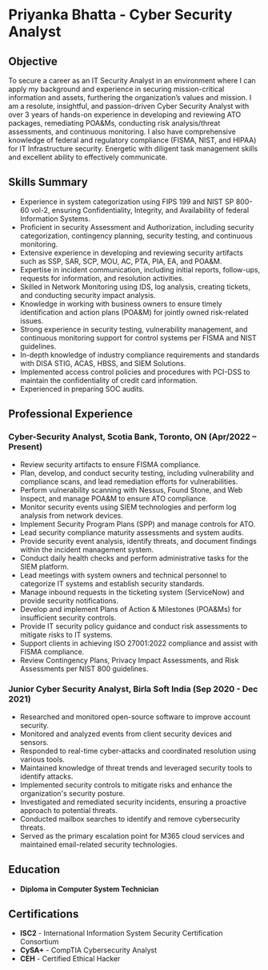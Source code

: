 # Priyanka Bhatta - Cyber Security Analyst

## Objective
To secure a career as an IT Security Analyst in an environment where I can apply my background and experience in securing mission-critical information and assets, furthering the organization’s values and mission. I am a resolute, insightful, and passion-driven Cyber Security Analyst with over 3 years of hands-on experience in developing and reviewing ATO packages, remediating POA&Ms, conducting risk analysis/threat assessments, and continuous monitoring. I also have comprehensive knowledge of federal and regulatory compliance (FISMA, NIST, and HIPAA) for IT Infrastructure security. Energetic with diligent task management skills and excellent ability to effectively communicate.

## Skills Summary
- Experience in system categorization using FIPS 199 and NIST SP 800-60 vol-2, ensuring Confidentiality, Integrity, and Availability of federal Information Systems.
- Proficient in security Assessment and Authorization, including security categorization, contingency planning, security testing, and continuous monitoring.
- Extensive experience in developing and reviewing security artifacts such as SSP, SAR, SCP, MOU, AC, PTA, PIA, EA, and POA&M.
- Expertise in incident communication, including initial reports, follow-ups, requests for information, and resolution activities.
- Skilled in Network Monitoring using IDS, log analysis, creating tickets, and conducting security impact analysis.
- Knowledge in working with business owners to ensure timely identification and action plans (POA&M) for jointly owned risk-related issues.
- Strong experience in security testing, vulnerability management, and continuous monitoring support for control systems per FISMA and NIST guidelines.
- In-depth knowledge of industry compliance requirements and standards with DISA STIG, ACAS, HBSS, and SIEM Solutions.
- Implemented access control policies and procedures with PCI-DSS to maintain the confidentiality of credit card information.
- Experienced in preparing SOC audits.

## Professional Experience

### Cyber-Security Analyst, Scotia Bank, Toronto, ON (Apr/2022 – Present)
- Review security artifacts to ensure FISMA compliance.
- Plan, develop, and conduct security testing, including vulnerability and compliance scans, and lead remediation efforts for vulnerabilities.
- Perform vulnerability scanning with Nessus, Found Stone, and Web Inspect, and manage POA&M to ensure ATO compliance.
- Monitor security events using SIEM technologies and perform log analysis from network devices.
- Implement Security Program Plans (SPP) and manage controls for ATO.
- Lead security compliance maturity assessments and system audits.
- Provide security event analysis, identify threats, and document findings within the incident management system.
- Conduct daily health checks and perform administrative tasks for the SIEM platform.
- Lead meetings with system owners and technical personnel to categorize IT systems and establish security standards.
- Manage inbound requests in the ticketing system (ServiceNow) and provide security notifications.
- Develop and implement Plans of Action & Milestones (POA&Ms) for insufficient security controls.
- Provide IT security policy guidance and conduct risk assessments to mitigate risks to IT systems.
- Support clients in achieving ISO 27001:2022 compliance and assist with FISMA compliance.
- Review Contingency Plans, Privacy Impact Assessments, and Risk Assessments per NIST 800 guidelines.

### Junior Cyber Security Analyst, Birla Soft India (Sep 2020 - Dec 2021)
- Researched and monitored open-source software to improve account security.
- Monitored and analyzed events from client security devices and sensors.
- Responded to real-time cyber-attacks and coordinated resolution using various tools.
- Maintained knowledge of threat trends and leveraged security tools to identify attacks.
- Implemented security controls to mitigate risks and enhance the organization's security posture.
- Investigated and remediated security incidents, ensuring a proactive approach to potential threats.
- Conducted mailbox searches to identify and remove cybersecurity threats.
- Served as the primary escalation point for M365 cloud services and maintained email-related security technologies.

## Education
- **Diploma in Computer System Technician**

## Certifications
- **ISC2** - International Information System Security Certification Consortium
- **CySA+** - CompTIA Cybersecurity Analyst
- **CEH** - Certified Ethical Hacker


